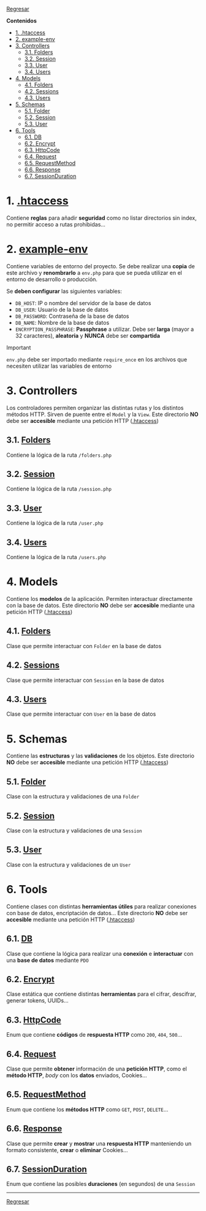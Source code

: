 [.htaccess]: ./.htaccess


[Regresar](./README.md)

**Contenidos**

- [1. .htaccess](#1-htaccess)
- [2. example-env](#2-example-env)
- [3. Controllers](#3-controllers)
    - [3.1. Folders](#31-folders)
    - [3.2. Session](#32-session)
    - [3.3. User](#33-user)
    - [3.4. Users](#34-users)
- [4. Models](#4-models)
    - [4.1. Folders](#41-folders)
    - [4.2. Sessions](#42-sessions)
    - [4.3. Users](#43-users)
- [5. Schemas](#5-schemas)
    - [5.1. Folder](#51-folder)
    - [5.2. Session](#52-session)
    - [5.3. User](#53-user)
- [6. Tools](#6-tools)
    - [6.1. DB](#61-db)
    - [6.2. Encrypt](#62-encrypt)
    - [6.3. HttpCode](#63-httpcode)
    - [6.4. Request](#64-request)
    - [6.5. RequestMethod](#65-requestmethod)
    - [6.6. Response](#66-response)
    - [6.7. SessionDuration](#67-sessionduration)


# 1. [.htaccess]
Contiene **reglas** para añadir **seguridad** como no listar directorios sin index, no permitir acceso a rutas prohibidas...


# 2. [example-env](./example-env.php)
Contiene variables de entorno del proyecto. Se debe realizar una **copia** de este archivo y **renombrarlo** a `env.php` para que se pueda utilizar en el entorno de desarrollo o producción.

Se **deben configurar** las siguientes variables:

- `DB_HOST`: IP o nombre del servidor de la base de datos
- `DB_USER`: Usuario de la base de datos
- `DB_PASSWORD`: Contraseña de la base de datos
- `DB_NAME`: Nombre de la base de datos
- `ENCRYPTION_PASSPHRASE`: **Passphrase** a utilizar. Debe ser **larga** (mayor a 32 caracteres), **aleatoria** y **NUNCA** debe ser **compartida**

> [!IMPORTANT]
> `env.php` debe ser importado mediante `require_once` en los archivos que necesiten utilizar las variables de entorno


# 3. Controllers
Los controladores permiten organizar las distintas rutas y los distintos métodos HTTP. Sirven de puente entre el `Model` y la `View`. Este directorio **NO** debe ser **accesible** mediante una petición HTTP ([.htaccess])


## 3.1. [Folders](./controllers/Folders.php)
Contiene la lógica de la ruta `/folders.php`


## 3.2. [Session](./controllers/Session.php)
Contiene la lógica de la ruta `/session.php`


## 3.3. [User](./controllers/User.php)
Contiene la lógica de la ruta `/user.php`


## 3.4. [Users](./controllers/Users.php)
Contiene la lógica de la ruta `/users.php`


# 4. Models
Contiene los **modelos** de la aplicación. Permiten interactuar directamente con la base de datos. Este directorio **NO** debe ser **accesible** mediante una petición HTTP ([.htaccess])


## 4.1. [Folders](./models/Folders.php)
Clase que permite interactuar con `Folder` en la base de datos


## 4.2. [Sessions](./models/Sessions.php)
Clase que permite interactuar con `Session` en la base de datos


## 4.3. [Users](./models/Users.php)
Clase que permite interactuar con `User` en la base de datos


# 5. Schemas
Contiene las **estructuras** y las **validaciones** de los objetos. Este directorio **NO** debe ser **accesible** mediante una petición HTTP ([.htaccess])


## 5.1. [Folder](./schemas/Folder.php)
Clase con la estructura y validaciones de una `Folder`


## 5.2. [Session](./schemas/Session.php)
Clase con la estructura y validaciones de una `Session`


## 5.3. [User](./schemas/User.php)
Clase con la estructura y validaciones de un `User`


# 6. Tools
Contiene clases con distintas **herramientas útiles** para realizar conexiones con base de datos, encriptación de datos... Este directorio **NO** debe ser **accesible** mediante una petición HTTP ([.htaccess])


## 6.1. [DB](./tools/DB.php)
Clase que contiene la lógica para realizar una **conexión** e **interactuar** con una **base de datos** mediante `PDO`


## 6.2. [Encrypt](./tools/Encrypt.php)
Clase estática que contiene distintas **herramientas** para el cifrar, descifrar, generar tokens, UUIDs...


## 6.3. [HttpCode](./tools/HttpCode.php)
Enum que contiene **códigos** de **respuesta HTTP** como `200`, `404`, `500`...


## 6.4. [Request](./tools/Request.php)
Clase que permite **obtener** información de una **petición HTTP**, como el **método HTTP**, *body* con los **datos** enviados, Cookies...


## 6.5. [RequestMethod](./tools/RequestMethod.php)
Enum que contiene los **métodos HTTP** como `GET`, `POST`, `DELETE`...


## 6.6. [Response](./tools/Response.php)
Clase que permite **crear** y **mostrar** una **respuesta HTTP** manteniendo un formato consistente, **crear** o **eliminar** Cookies...


## 6.7. [SessionDuration](./tools/SessionDuration.php)
Enum que contiene las posibles **duraciones** (en segundos) de una `Session`


---

[Regresar](./README.md)
